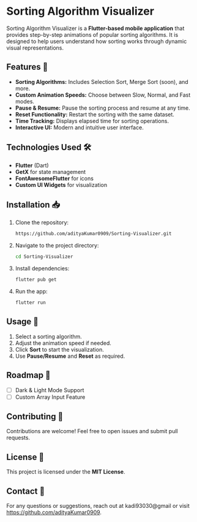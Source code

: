 # Sorting Algorithm Visualizer

Sorting Algorithm Visualizer is a **Flutter-based mobile application** that provides step-by-step animations of popular sorting algorithms. It is designed to help users understand how sorting works through dynamic visual representations.

## Features 🚀
- **Sorting Algorithms:** Includes Selection Sort, Merge Sort (soon), and more.
- **Custom Animation Speeds:** Choose between Slow, Normal, and Fast modes.
- **Pause & Resume:** Pause the sorting process and resume at any time.
- **Reset Functionality:** Restart the sorting with the same dataset.
- **Time Tracking:** Displays elapsed time for sorting operations.
- **Interactive UI:** Modern and intuitive user interface.

## Technologies Used 🛠️
- **Flutter** (Dart)
- **GetX** for state management
- **FontAwesomeFlutter** for icons
- **Custom UI Widgets** for visualization


## Installation 📥
1. Clone the repository:
   ```bash
   https://github.com/adityaKumar0909/Sorting-Visualizer.git
   ```
2. Navigate to the project directory:
   ```bash
   cd Sorting-Visualizer
   ```
3. Install dependencies:
   ```bash
   flutter pub get
   ```
4. Run the app:
   ```bash
   flutter run
   ```

## Usage 🎯
1. Select a sorting algorithm.
2. Adjust the animation speed if needed.
3. Click **Sort** to start the visualization.
4. Use **Pause/Resume** and **Reset** as required.

## Roadmap 🔮
- [ ] Dark & Light Mode Support
- [ ] Custom Array Input Feature

## Contributing 🤝
Contributions are welcome! Feel free to open issues and submit pull requests.

## License 📜
This project is licensed under the **MIT License**.

## Contact 📧
For any questions or suggestions, reach out at kadi93030@gmail or visit https://github.com/adityaKumar0909.

